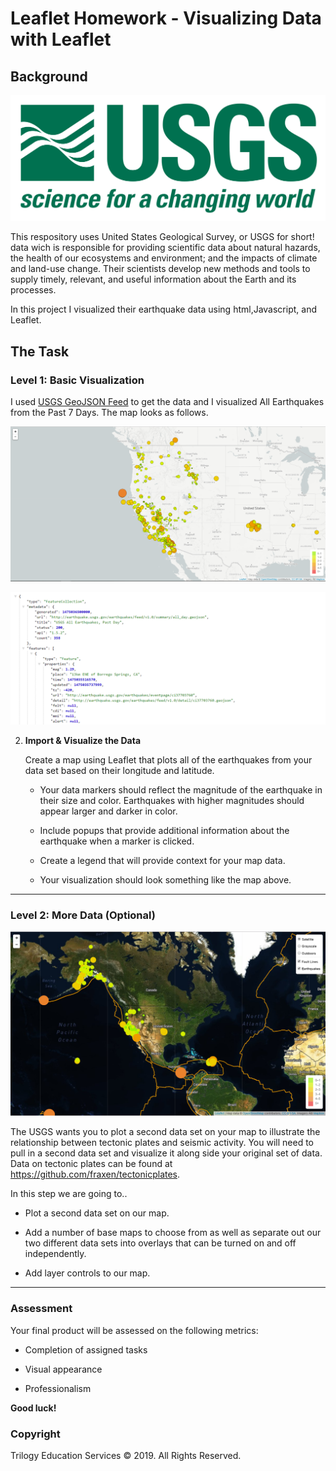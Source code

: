 # Leaflet Homework - Visualizing Data with Leaflet

## Background

![1-Logo](Images/1-Logo.png)

This respository uses United States Geological Survey, or USGS for short! data wich is responsible for providing scientific data about natural hazards, the health of our ecosystems and environment; and the impacts of climate and land-use change. Their scientists develop new methods and tools to supply timely, relevant, and useful information about the Earth and its processes.

In this project I visualized their earthquake data using html,Javascript, and Leaflet.


## The Task

### Level 1: Basic Visualization

I used [USGS GeoJSON Feed](http://earthquake.usgs.gov/earthquakes/feed/v1.0/geojson.php) to get the data and I visualized All Earthquakes from the Past 7 Days. 
The map looks as follows.

![2-BasicMap](Images/2-BasicMap.png)


   ![4-JSON](Images/4-JSON.png)

2. **Import & Visualize the Data**

   Create a map using Leaflet that plots all of the earthquakes from your data set based on their longitude and latitude.

   * Your data markers should reflect the magnitude of the earthquake in their size and color. Earthquakes with higher magnitudes should appear larger and darker in color.

   * Include popups that provide additional information about the earthquake when a marker is clicked.

   * Create a legend that will provide context for your map data.

   * Your visualization should look something like the map above.

- - -

### Level 2: More Data (Optional)

![5-Advanced](Images/5-Advanced.png)

The USGS wants you to plot a second data set on your map to illustrate the relationship between tectonic plates and seismic activity. You will need to pull in a second data set and visualize it along side your original set of data. Data on tectonic plates can be found at <https://github.com/fraxen/tectonicplates>.

In this step we are going to..

* Plot a second data set on our map.

* Add a number of base maps to choose from as well as separate out our two different data sets into overlays that can be turned on and off independently.

* Add layer controls to our map.

- - -

### Assessment

Your final product will be assessed on the following metrics:

* Completion of assigned tasks

* Visual appearance

* Professionalism

**Good luck!**

### Copyright

Trilogy Education Services © 2019. All Rights Reserved.
